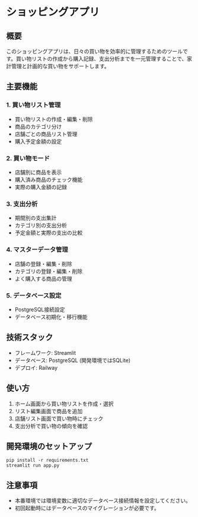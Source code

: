 # ショッピングアプリ

## 概要
このショッピングアプリは、日々の買い物を効率的に管理するためのツールです。買い物リストの作成から購入記録、支出分析までを一元管理することで、家計管理と計画的な買い物をサポートします。

## 主要機能

### 1. 買い物リスト管理
- 買い物リストの作成・編集・削除
- 商品のカテゴリ分け
- 店舗ごとの商品リスト管理
- 購入予定金額の設定

### 2. 買い物モード
- 店舗別に商品を表示
- 購入済み商品のチェック機能
- 実際の購入金額の記録

### 3. 支出分析
- 期間別の支出集計
- カテゴリ別の支出分析
- 予定金額と実際の支出の比較

### 4. マスターデータ管理
- 店舗の登録・編集・削除
- カテゴリの登録・編集・削除
- よく購入する商品の管理

### 5. データベース設定
- PostgreSQL接続設定
- データベース初期化・移行機能

## 技術スタック
- フレームワーク: Streamlit
- データベース: PostgreSQL (開発環境ではSQLite)
- デプロイ: Railway

## 使い方
1. ホーム画面から買い物リストを作成・選択
2. リスト編集画面で商品を追加
3. 店舗リスト画面で買い物時にチェック
4. 支出分析で買い物の傾向を確認

## 開発環境のセットアップ
```
pip install -r requirements.txt
streamlit run app.py
```

## 注意事項
- 本番環境では環境変数に適切なデータベース接続情報を設定してください。
- 初回起動時にはデータベースのマイグレーションが必要です。
